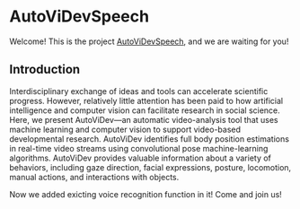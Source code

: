# AutoViDevSpeech
Welcome! This is the project [AutoViDevSpeech](https://github.com/Xinghua-TAO/AutoVeDv.git), and we are waiting for you!

## Introduction
Interdisciplinary exchange of ideas and tools can accelerate scientific progress.
However, relatively little attention has been paid to how artificial intelligence
and computer vision can facilitate research in social science. Here, we 
present AutoViDev—an automatic video-analysis tool that uses machine learning and 
computer vision to support video-based developmental research. AutoViDev identifies 
full body position estimations in real-time video streams using convolutional pose 
machine-learning algorithms. AutoViDev provides valuable information about a variety 
of behaviors, including gaze direction, facial expressions, posture, locomotion, 
manual actions, and interactions with objects.

Now we added exicting voice recognition function in it! Come and join us!



